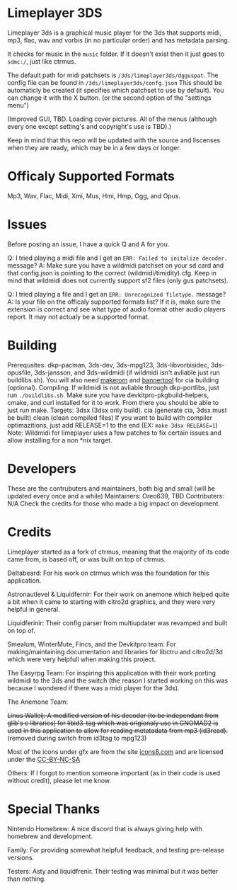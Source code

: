 # Limeplayer 3DS
Limeplayer 3ds is a graphical music player for the 3ds that supports midi, mp3, flac, wav and vorbis (in no particular order) and has metadata parsing.

It checks for music in the `music` folder. If it doesn't exist then it just goes to `sdmc:/`, just like ctrmus. 

The default path for midi patchsets is `/3ds/limeplayer3ds/dgguspat`. The config file can be found in `/3ds/limeplayer3ds/confg.json` This should be automaticly be created (it specifies which patchset to use by default). You can change it with the X button. (or the second option of the "settings menu")

(Improved GUI, TBD. Loading cover pictures. All of the menus (although every one except setting's and copyright's use is TBD).)

Keep in mind that this repo will be updated with the source and liscenses when they are ready, which may be in a few days or longer.

# Officaly Supported Formats
Mp3, Wav, Flac, Midi, Xmi, Mus, Hmi, Hmp, Ogg, and Opus.

# Issues
Before posting an issue, I have a quick Q and A for you.

Q: I tried playing a midi file and I get an `ERR: Failed to initalize decoder.` message?
A: Make sure you have a wildmidi patchset on your sd card and that config.json is pointing to the correct (wildmidi/timidity).cfg. Keep in mind that wildmidi does not currently support sf2 files (only gus patchsets).

Q: I tried playing a file and I get an `ERR: Unrecognized filetype.` message?
A: Is your file on the officaly supported formats list? If it is, make sure the extension is correct and see what type of audio format other audio players report. It may not actualy be a supported format.

# Building
Prerequsites:
dkp-pacman, 3ds-dev, 3ds-mpg123, 3ds-libvorbisidec, 3ds-opusfile, 3ds-jansson, and 3ds-wildmidi (if wildmidi isn't avliable just run buildlibs.sh). You will also need [makerom](https://github.com/profi200/Project_CTR) and [bannertool](https://github.com/Steveice10/bannertool/) for cia building (optional).
Compiling:
If wildmidi is not avliable through dkp-portlibs, just run `./buildlibs.sh`. Make sure you have devkitpro-pkgbuild-helpers, cmake, and curl installed for it to work.
From there you should be able to just run make.
Targets: 
3dsx (3dsx only build).
cia (generate cia, 3dsx must be built)
clean (clean compiled files)
If you want to build with compiler optimazitions, just add RELEASE=1 to the end (EX: `make 3dsx RELEASE=1`)
Note: Wildmidi for limeplayer uses a few patches to fix certain issues and allow installing for a non *nix target.

# Developers
These are the contrubuters and maintainers, both big and small (will be updated every once and a while)
Maintainers: Oreo639, TBD
Contributers: N/A
Check the credits for those who made a big impact on development.

# Credits
Limeplayer started as a fork of ctrmus, meaning that the majority of its code came from, is based off, or was built on top of ctrmus.

Deltabeard: For his work on ctrmus which was the foundation for this application.

Astronautlevel & Liquidfernir: For their work on anemone which helped quite a bit when it came to starting with citro2d graphics, and they were very helpful in general.

Liquidferinir: Their config parser from multiupdater was revamped and built on top of.

Smealum, WinterMute, Fincs, and the Devkitpro team: For making/maintaining documentation and libraries for libctru and citro2d/3d which were very helpfull when making this project.

The Easyrpg Team: For inspiring this application with their work porting wildmidi to the 3ds and the switch (the reason I started working on this was because I wondered if there was a midi player for the 3ds).

The Anemone Team: 


~~Linus Walleij: A modified version of his decoder (to be independant from glib's c libraries) for libid3-tag which was origionaly use in GNOMAD2 is used in this application to allow for reading metatadata from mp3 (id3read).~~ (removed during switch from id3tag to mpg123)

Most of the icons under gfx are from the site [icons8.com](https://icons8.com) and are licensed under the [CC-BY-NC-SA](https://creativecommons.org/licenses/by-nc-sa/3.0/)

Others: If I forgot to mention someone important (as in their code is used without credit), please let me know.

# Special Thanks
Nintendo Homebrew: A nice discord that is always giving help with homebrew and development.

Family: For providing somewhat helpfull feedback, and testing pre-release versions.

Testers: Asty and liquidfrenir. Their testing was minimal but it was better than nothing.

